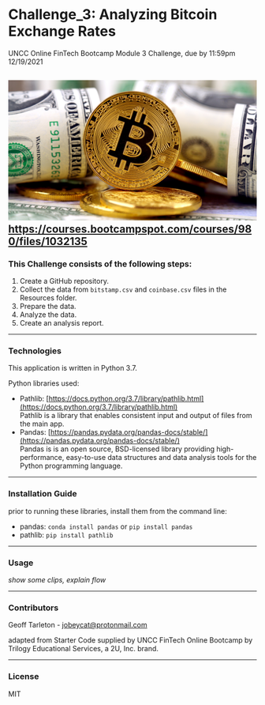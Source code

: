# Challenge_3: Analyzing Bitcoin Exchange Rates
UNCC Online FinTech Bootcamp Module 3 Challenge, due by 11:59pm 12/19/2021

![Bitcoin lOve](images/3-5-Bitcoin.png)  
https://courses.bootcampspot.com/courses/980/files/1032135
---

### This Challenge consists of the following steps:

   1. Create a GitHub repository.
   2. Collect the data from `bitstamp.csv` and `coinbase.csv` files in the Resources folder.
   3. Prepare the data.
   4. Analyze the data.
   5. Create an analysis report.
    
---

### Technologies

This application is written in Python 3.7.

Python libraries used:
- Pathlib: [https://docs.python.org/3.7/library/pathlib.html](https://docs.python.org/3.7/library/pathlib.html)  
  Pathlib is a library that enables consistent input and output of files from the main app. 
 - Pandas: [https://pandas.pydata.org/pandas-docs/stable/](https://pandas.pydata.org/pandas-docs/stable/)  
 Pandas is is an open source, BSD-licensed library providing high-performance, easy-to-use data structures and data analysis tools for the Python programming language.
---
### Installation Guide

prior to running these libraries, install them from the command line:  
  - pandas: `conda install pandas` or `pip install pandas`  
  - pathlib: `pip install pathlib`
---
### Usage

*show some clips, explain flow*

---
### Contributors

Geoff Tarleton - jobeycat@protonmail.com

adapted from Starter Code supplied by UNCC FinTech Online Bootcamp by Trilogy Educational Services, a 2U, Inc. brand.

---

### License

MIT